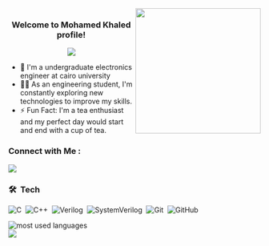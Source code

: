 <img width="250" align="right" src="https://c.tenor.com/_DOBjnGspYAAAAAM/code-coding.gif">

<h3 align="center">
  Welcome to Mohamed Khaled profile!
</h3>

<!-- Typing SVG by DenverCoder1 - https://github.com/DenverCoder1/readme-typing-svg -->
<p align="center">
  <a href="https://github.com/DenverCoder1/readme-typing-svg"><img src="https://readme-typing-svg.herokuapp.com/?lines=Electronics%20engineer;Always%20learning%20new%20things&font=Fira%20Code&center=true&width=440&height=45&color=f75c7e&vCenter=true&size=22"></a>
</p> 

- 🏢 I'm a undergraduate electronics engineer at cairo university
- 👨‍💻 As an engineering student, I'm constantly exploring new technologies to improve my skills.
- ⚡ Fun Fact: I'm a tea enthusiast and my perfect day would start and end with a cup of tea.

### Connect with Me :
<a href="https://www.linkedin.com/in/mohamed-khaled-0a7715280/" target="_blank"><img src="https://img.shields.io/badge/-Yousef%20Elbadry-0077B5?style=for-the-badge&logo=Linkedin&logoColor=white"/></a>


### 🛠 &nbsp;Tech
![C](https://img.shields.io/badge/-%20-05122A?style=flat&logo=C)&nbsp;
![C++](https://img.shields.io/badge/-C++%20-05122A?style=flat&logo=C++)&nbsp;
![Verilog](https://img.shields.io/badge/-Verilog%20-05122A?style=flat&logo=Verilog)&nbsp;
![SystemVerilog](https://img.shields.io/badge/-SystemVerilog%20-05122A?style=flat&logo=SystemVerilog)&nbsp;
![Git](https://img.shields.io/badge/-Git-05122A?style=flat&logo=git)&nbsp;
![GitHub](https://img.shields.io/badge/-GitHub-05122A?style=flat&logo=github)&nbsp;



<img align="left" src="https://github-readme-stats.vercel.app/api/top-langs?username=mukhaledd&show_icons=true&locale=en&layout=compact&theme=radical" alt="most used languages" />
<br>
<a href="https://komarev.com/ghpvc/?username=mukhaledd&style=for-the-badge">
    <img src="https://komarev.com/ghpvc/?username=yousefelbadry1&style=for-the-badge">
</a>
